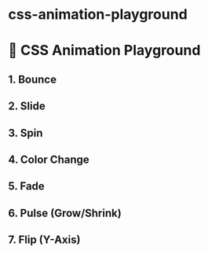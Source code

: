 # css-animation-playground

<!DOCTYPE html>
<html>
<head>
  <link rel="stylesheet" href="style.css">
</head>
<body>

  <h1>🎨 CSS Animation Playground</h1>

  <h2>1. Bounce</h2>
  <div class="box bounce"></div>

  <h2>2. Slide</h2>
  <div class="box slide"></div>

  <h2>3. Spin</h2>
  <div class="box spin"></div>

  <h2>4. Color Change</h2>
  <div class="box colorChange"></div>

  <h2>5. Fade</h2>
  <div class="box fade"></div>

  <h2>6. Pulse (Grow/Shrink)</h2>
  <div class="box pulse"></div>

  <h2>7. Flip (Y-Axis)</h2>
  <div class="box flip"></div>

</body>
</html>
